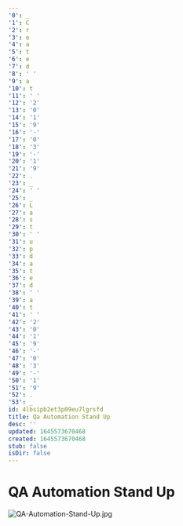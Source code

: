```yaml
---
'0': _
'1': C
'2': r
'3': e
'4': a
'5': t
'6': e
'7': d
'8': ' '
'9': a
'10': t
'11': ' '
'12': '2'
'13': '0'
'14': '1'
'15': '9'
'16': '-'
'17': '0'
'18': '3'
'19': '-'
'20': '1'
'21': '9'
'22': .
'23': _
'24': ' '
'25': _
'26': L
'27': a
'28': s
'29': t
'30': ' '
'31': u
'32': p
'33': d
'34': a
'35': t
'36': e
'37': d
'38': ' '
'39': a
'40': t
'41': ' '
'42': '2'
'43': '0'
'44': '1'
'45': '9'
'46': '-'
'47': '0'
'48': '3'
'49': '-'
'50': '1'
'51': '9'
'52': .
'53': _
id: 4lbsipb2et3p09eu7lgrsfd
title: Qa Automation Stand Up
desc: ''
updated: 1645573670468
created: 1645573670468
stub: false
isDir: false
---
```


# QA Automation Stand Up


![QA-Automation-Stand-Up.jpg](/assets/qa-automation-stand-up-vojlwtep0vzg.jpg)

